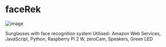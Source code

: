 # faceRek
![image](https://user-images.githubusercontent.com/62602032/169693054-452f7999-122a-4559-ad60-19cfa44b4480.png)

Sunglasses with face recognition system
Utilised- Amazon Web Services, JavaScript, Python, Raspberry Pi 2 W, zeroCam, Speakers, Green LED
